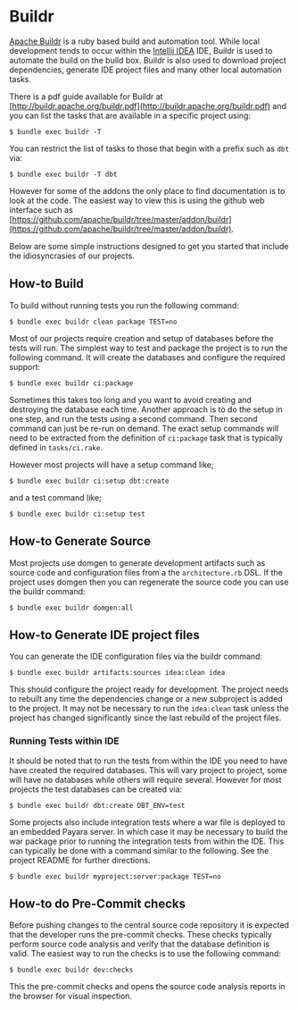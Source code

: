 # Buildr

[Apache Buildr](http://buildr.apache.org) is a ruby based build and automation tool. While local development
tends to occur within the [Intellij IDEA](IntellijIDEA.md) IDE, Buildr is used to automate the build on
the build box. Buildr is also used to download project dependencies, generate IDE project files and many other
local automation tasks.

There is a pdf guide available for Buildr at [http://buildr.apache.org/buildr.pdf](http://buildr.apache.org/buildr.pdf)
and you can list the tasks that are available in a specific project using:

    $ bundle exec buildr -T

You can restrict the list of tasks to those that begin with a prefix such as `dbt` via:

    $ bundle exec buildr -T dbt

However for some of the addons the only place to find documentation is to look at the code. The easiest way to
view this is using the github web interface such as [https://github.com/apache/buildr/tree/master/addon/buildr](https://github.com/apache/buildr/tree/master/addon/buildr).

Below are some simple instructions designed to get you started that include the idiosyncrasies of our
projects.

## How-to Build

To build without running tests you run the following command:

    $ bundle exec buildr clean package TEST=no

Most of our projects require creation and setup of databases before the tests will run. The simplest way to test
and package the project is to run the following command. It will create the databases and configure the required
support:

    $ bundle exec buildr ci:package

Sometimes this takes too long and you want to avoid creating and destroying the database each time. Another
approach is to do the setup in one step, and run the tests using a second command. Then second command can just be
re-run on demand. The exact setup commands will need to be extracted from the definition of `ci:package` task
that is typically defined in `tasks/ci.rake`.

However most projects will have a setup command like;

    $ bundle exec buildr ci:setup dbt:create

and a test command like;

    $ bundle exec buildr ci:setup test

## How-to Generate Source

Most projects use domgen to generate development artifacts such as source code and configuration files from a the
`architecture.rb` DSL. If the project uses domgen then you can regenerate the source code you can use the buildr
command:

    $ bundle exec buildr domgen:all

## How-to Generate IDE project files

You can generate the IDE configuration files via the buildr command:

    $ bundle exec buildr artifacts:sources idea:clean idea

This should configure the project ready for development. The project needs to rebuilt any time the dependencies
change or a new subproject is added to the project. It may not be necessary to run the `idea:clean` task unless the
project has changed significantly since the last rebuild of the project files.

### Running Tests within IDE

It should be noted that to run the tests from within the IDE you need to have have created the required databases.
This will vary project to project, some will have no databases while others will require several. However for most
projects the test databases can be created via:

    $ bundle exec buildr dbt:create DBT_ENV=test

Some projects also include integration tests where a war file is deployed to an embedded Payara server. In which case
it may be necessary to build the war package prior to running the integration tests from within the IDE. This can
typically be done with a command similar to the following. See the project README for further directions.

    $ bundle exec buildr myproject:server:package TEST=no

## How-to do Pre-Commit checks

Before pushing changes to the central source code repository it is expected that the developer runs the pre-commit
checks. These checks typically perform source code analysis and verify that the database definition is valid. The
easiest way to run the checks is to use the following command:

    $ bundle exec buildr dev:checks

This the pre-commit checks and opens the source code analysis reports in the browser for visual inspection.
